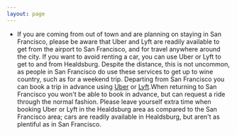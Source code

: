 ```yaml
---
layout: page
---
```


- If you are coming from out of town and are planning on staying in San Francisco, please be aware that Uber and Lyft are readily available to get from the airport to San Francisco, and for travel anywhere around the city. If you want to avoid renting a car, you can use Uber or Lyft to get to and from Healdsburg. Despite the distance, this is not uncommon, as people in San Francisco do use these services to get up to wine country, such as for a weekend trip. Departing from San Francisco you can book a trip in advance using [Uber](https://www.uber.com/info/scheduled-rides/) or [Lyft](https://help.lyft.com/hc/en-us/articles/213584118-Can-I-Schedule-a-Ride-in-Advance-).When returning to San Francisco you won't be able to book in advance, but can request a ride through the normal fashion. Please leave yourself extra time when booking Uber or Lyft in the Healdsburg area as compared to the San Francisco area; cars are readily available in Healdsburg, but aren't as plentiful as in San Francisco. 

